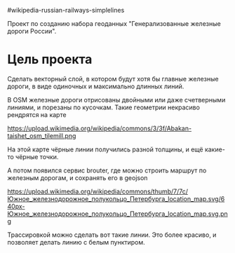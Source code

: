 #wikipedia-russian-railways-simplelines

Проект по созданию набора геоданных "Генерализованные железные дороги России".

# Цель проекта

Сделать векторный слой, в котором будут хотя бы главные железные дороги, в виде одиночных и максимально длинных линий.

В OSM железные дороги отрисованы двойными или даже счетверными линиями, и порезаны по кусочкам. 
Такие геометрии некрасиво рендрятся на карте

https://upload.wikimedia.org/wikipedia/commons/3/3f/Abakan-taishet_osm_tilemill.png

На этой карте чёрные линии получились разной толщины, и ещё какие-то чёрные точки.

А потом появился сервис brouter, где можно строить маршрут по железным дорогам, и сохранять его в geojson 

https://upload.wikimedia.org/wikipedia/commons/thumb/7/7c/Южное_железнодорожное_полукольцо_Петербурга_location_map.svg/640px-Южное_железнодорожное_полукольцо_Петербурга_location_map.svg.png

Трассировкой можно сделать вот такие линии. Это более красиво, и позволяет делать линию с белым пунктиром.
